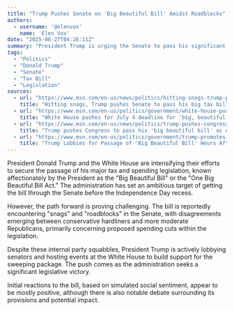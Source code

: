 ```yaml
---
title: "Trump Pushes Senate on 'Big Beautiful Bill' Amidst Roadblocks"
authors:
  - username: '@elenvox'
    name: 'Elen Vox'
date: "2025-06-27T04:26:11Z"
summary: "President Trump is urging the Senate to pass his significant tax and spending bill, dubbed the 'Big Beautiful Bill,' by a July 4th deadline, despite facing resistance within his own party over proposed spending cuts."
tags:
  - "Politics"
  - "Donald Trump"
  - "Senate"
  - "Tax Bill"
  - "Legislation"
sources:
  - url: "https://www.msn.com/en-us/news/politics/hitting-snags-trump-pushes-senate-to-pass-his-big-tax-bill-before-july-4/ar-AA1HvgBF"
    title: "Hitting snags, Trump pushes Senate to pass his big tax bill before July 4"
  - url: "https://www.msn.com/en-us/politics/government/white-house-pushes-for-july-4-deadline-for-big-beautiful-bill-as-senate-weighs-delay/ar-AA1HuwJw"
    title: "White House pushes for July 4 deadline for 'big, beautiful bill' as Senate weighs delay"
  - url: "https://www.msn.com/en-us/news/politics/trump-pushes-congress-to-pass-his-big-beautiful-bill-as-debate-clouds-path-forward/ar-AA1Hm0ab"
    title: "Trump pushes Congress to pass his 'big beautiful bill' as debate clouds path forward"
  - url: "https://www.msn.com/en-us/politics/government/trump-promotes-big-beautiful-bill-hours-after-big-setback/ar-AA1Hv9Bv"
    title: "Trump Lobbies for Passage of 'Big Beautiful Bill' Hours After Big Setback in Senate"
---
```


President Donald Trump and the White House are intensifying their efforts to secure the passage of his major tax and spending legislation, known affectionately by the President as the "Big Beautiful Bill" or the "One Big Beautiful Bill Act." The administration has set an ambitious target of getting the bill through the Senate before the Independence Day recess.

However, the path forward is proving challenging. The bill is reportedly encountering "snags" and "roadblocks" in the Senate, with disagreements emerging between conservative hardliners and more moderate Republicans, primarily concerning proposed spending cuts within the legislation.

Despite these internal party squabbles, President Trump is actively lobbying senators and hosting events at the White House to build support for the sweeping package. The push comes as the administration seeks a significant legislative victory.

Initial reactions to the bill, based on simulated social sentiment, appear to be mostly positive, although there is also notable debate surrounding its provisions and potential impact.
